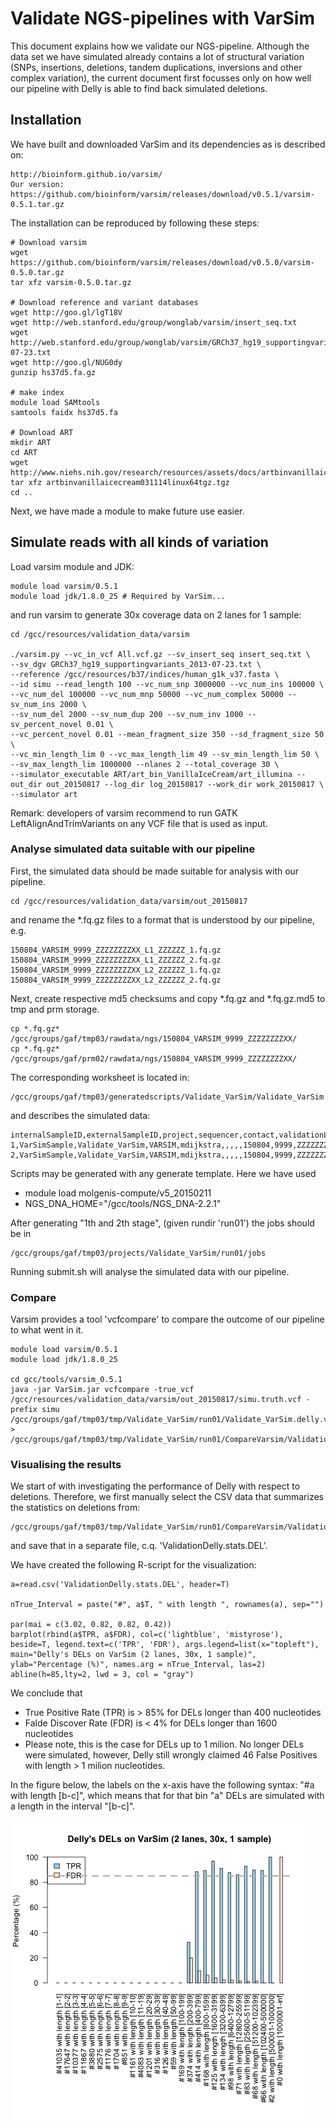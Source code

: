 # Validate NGS-pipelines with VarSim
This document explains how we validate our NGS-pipeline. Although the data set we have simulated already contains a lot of structural variation (SNPs, insertions, deletions, tandem duplications, inversions and other complex variation), the current document first focusses only on how well our pipeline with Delly is able to find back simulated deletions.

## Installation
We have built and downloaded VarSim and its dependencies as is described on:

	http://bioinform.github.io/varsim/
	Our version: https://github.com/bioinform/varsim/releases/download/v0.5.1/varsim-0.5.1.tar.gz

The installation can be reproduced by following these steps:

	# Download varsim
	wget https://github.com/bioinform/varsim/releases/download/v0.5.0/varsim-0.5.0.tar.gz
	tar xfz varsim-0.5.0.tar.gz
	
	# Download reference and variant databases
	wget http://goo.gl/lgT18V
	wget http://web.stanford.edu/group/wonglab/varsim/insert_seq.txt
	wget http://web.stanford.edu/group/wonglab/varsim/GRCh37_hg19_supportingvariants_2013-07-23.txt
	wget http://goo.gl/NUG0dy
	gunzip hs37d5.fa.gz
	
	# make index
	module load SAMtools
	samtools faidx hs37d5.fa
	
	# Download ART
	mkdir ART
	cd ART
	wget http://www.niehs.nih.gov/research/resources/assets/docs/artbinvanillaicecream031114linux64tgz.tgz
	tar xfz artbinvanillaicecream031114linux64tgz.tgz
	cd ..

Next, we have made a module to make future use easier.

## Simulate reads with all kinds of variation
Load varsim module and JDK:

	module load varsim/0.5.1
	module load jdk/1.8.0_25 # Required by VarSim...

and run varsim to generate 30x coverage data on 2 lanes for 1 sample:

	cd /gcc/resources/validation_data/varsim

	./varsim.py --vc_in_vcf All.vcf.gz --sv_insert_seq insert_seq.txt \
	--sv_dgv GRCh37_hg19_supportingvariants_2013-07-23.txt \
	--reference /gcc/resources/b37/indices/human_g1k_v37.fasta \
	--id simu --read_length 100 --vc_num_snp 3000000 --vc_num_ins 100000 \
	--vc_num_del 100000 --vc_num_mnp 50000 --vc_num_complex 50000 --sv_num_ins 2000 \
	--sv_num_del 2000 --sv_num_dup 200 --sv_num_inv 1000 --sv_percent_novel 0.01 \
	--vc_percent_novel 0.01 --mean_fragment_size 350 --sd_fragment_size 50 \
	--vc_min_length_lim 0 --vc_max_length_lim 49 --sv_min_length_lim 50 \
	--sv_max_length_lim 1000000 --nlanes 2 --total_coverage 30 \
	--simulator_executable ART/art_bin_VanillaIceCream/art_illumina --out_dir out_20150817 --log_dir log_20150817 --work_dir work_20150817 \
	--simulator art

Remark: developers of varsim recommend to run GATK LeftAlignAndTrimVariants on any VCF file that is used as input.

### Analyse simulated data suitable with our pipeline
First, the simulated data should be made suitable for analysis with our pipeline.

	cd /gcc/resources/validation_data/varsim/out_20150817

and rename the *.fq.gz files to a format that is understood by our pipeline, e.g.
	
	150804_VARSIM_9999_ZZZZZZZZXX_L1_ZZZZZZ_1.fq.gz
	150804_VARSIM_9999_ZZZZZZZZXX_L1_ZZZZZZ_2.fq.gz
	150804_VARSIM_9999_ZZZZZZZZXX_L2_ZZZZZZ_1.fq.gz
	150804_VARSIM_9999_ZZZZZZZZXX_L2_ZZZZZZ_2.fq.gz

Next, create respective md5 checksums and copy *.fq.gz and *.fq.gz.md5 to tmp and prm storage.

	cp *.fq.gz* /gcc/groups/gaf/tmp03/rawdata/ngs/150804_VARSIM_9999_ZZZZZZZZXX/
	cp *.fq.gz* /gcc/groups/gaf/prm02/rawdata/ngs/150804_VARSIM_9999_ZZZZZZZZXX/

The corresponding worksheet is located in:
	
	/gcc/groups/gaf/tmp03/generatedscripts/Validate_VarSim/Validate_VarSim.csv
	
and describes the simulated data:

	internalSampleID,externalSampleID,project,sequencer,contact,validationLog,labStatusPhase,labStatusComments,lastUpDate,sequencingStartDate,run,flowcell,lane,barcodeMenu,seqType,prepKit,capturingKit,arrayFile,arrayID,GAF_QC_Name,GAF_QC_Date,GAF_QC_Status,GCC_Analysis,GCC_QC_Name,GCC_QC_Date,GCC_QC_Status,TargetDateShipment,DataShippedDate,DataShippedTo,DataShippedBy,Comments,barcode,barcodeType
	1,VarSimSample,Validate_VarSim,VARSIM,mdijkstra,,,,,150804,9999,ZZZZZZZZXX,1,NO_BARCODE,PE,None,None,,,,,,Yes,,,,,,,,,ZZZZZZ,SIM
	2,VarSimSample,Validate_VarSim,VARSIM,mdijkstra,,,,,150804,9999,ZZZZZZZZXX,2,NO_BARCODE,PE,None,None,,,,,,Yes,,,,,,,,,ZZZZZZ,SIM

Scripts may be generated with any generate template. Here we have used
- module load molgenis-compute/v5_20150211
- NGS_DNA_HOME="/gcc/tools/NGS_DNA-2.2.1"

After generating "1th and 2th stage", (given rundir 'run01') the jobs should be in

	/gcc/groups/gaf/tmp03/projects/Validate_VarSim/run01/jobs

Running submit.sh will analyse the simulated data with our pipeline.

### Compare
Varsim provides a tool 'vcfcompare' to compare the outcome of our pipeline to what went in it.

	module load varsim/0.5.1
	module load jdk/1.8.0_25

	cd gcc/tools/varsim_0.5.1
	java -jar VarSim.jar vcfcompare -true_vcf /gcc/resources/validation_data/varsim/out_20150817/simu.truth.vcf -prefix simu /gcc/groups/gaf/tmp03/tmp/Validate_VarSim/run01/Validate_VarSim.delly.vcf >  /gcc/groups/gaf/tmp03/tmp/Validate_VarSim/run01/CompareVarsim/ValidationDelly.stats

### Visualising the results
We start of with investigating the performance of Delly with respect to deletions. Therefore, we first manually select the CSV data that summarizes the statistics on deletions from:

	/gcc/groups/gaf/tmp03/tmp/Validate_VarSim/run01/CompareVarsim/ValidationDelly.stats

and save that in a separate file, c.q. 'ValidationDelly.stats.DEL'.

We have created the following R-script for the visualization:

	a=read.csv('ValidationDelly.stats.DEL', header=T)
	
	nTrue_Interval = paste("#", a$T, " with length ", rownames(a), sep="")
	
	par(mai = c(3.02, 0.82, 0.82, 0.42))
	barplot(rbind(a$TPR, a$FDR), col=c('lightblue', 'mistyrose'), beside=T, legend.text=c('TPR', 'FDR'), args.legend=list(x="topleft"), main="Delly's DELs on VarSim (2 lanes, 30x, 1 sample)", ylab="Percentage (%)", names.arg = nTrue_Interval, las=2)
	abline(h=85,lty=2, lwd = 3, col = "gray")

We conclude that
- True Positive Rate (TPR) is > 85% for DELs longer than 400 nucleotides
- Falde Discover Rate (FDR) is < 4% for DELs longer than 1600 nucleotides
- Please note, this is the case for DELs up to 1 milion. No longer DELs were simulated, however, Delly still wrongly claimed 46 False Positives with length > 1 milion nucleotides.

In the figure below, the labels on the x-axis have the following syntax: "#a with length [b-c]", which means that for that bin "a" DELs are simulated with a length in the interval "[b-c]".

![Alt text](validation_delly_with_varsim.png)

